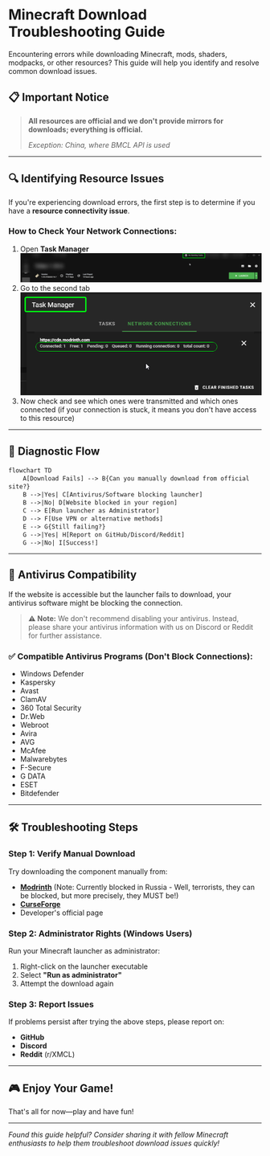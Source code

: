 # Minecraft Download Troubleshooting Guide

Encountering errors while downloading Minecraft, mods, shaders, modpacks, or other resources? This guide will help you identify and resolve common download issues.

## 📋 Important Notice

> **All resources are official and we don't provide mirrors for downloads; everything is official.**
>
> *Exception: China, where BMCL API is used*

---

## 🔍 Identifying Resource Issues

If you're experiencing download errors, the first step is to determine if you have a **resource connectivity issue**.

### How to Check Your Network Connections:

1. Open **Task Manager**
   ![Task Manager in network](guidephoto/task1.png)
3. Go to the second tab
   ![Active Connections](guidephoto/task2.png)
4. Now check and see which ones were transmitted and which ones connected (if your connection is stuck, it means you don't have access to this resource)

---

## 🧪 Diagnostic Flow

```mermaid
flowchart TD
    A[Download Fails] --> B{Can you manually download from official site?}
    B -->|Yes| C[Antivirus/Software blocking launcher]
    B -->|No| D[Website blocked in your region]
    C --> E[Run launcher as Administrator]
    D --> F[Use VPN or alternative methods]
    E --> G{Still failing?}
    G -->|Yes| H[Report on GitHub/Discord/Reddit]
    G -->|No| I[Success!]
```

---

## 🔐 Antivirus Compatibility

If the website is accessible but the launcher fails to download, your antivirus software might be blocking the connection.

> **⚠️ Note:** We don't recommend disabling your antivirus. Instead, please share your antivirus information with us on Discord or Reddit for further assistance.

### ✅ Compatible Antivirus Programs (Don't Block Connections):
- Windows Defender
- Kaspersky
- Avast
- ClamAV
- 360 Total Security
- Dr.Web
- Webroot
- Avira
- AVG
- McAfee
- Malwarebytes
- F-Secure
- G DATA
- ESET
- Bitdefender

---

## 🛠️ Troubleshooting Steps

### Step 1: Verify Manual Download
Try downloading the component manually from:
- **[Modrinth](https://modrinth.com)** (Note: Currently blocked in Russia - Well, terrorists, they can be blocked, but more precisely, they MUST be!)
- **[CurseForge](https://www.curseforge.com/minecraft)**
- Developer's official page

### Step 2: Administrator Rights (Windows Users)
Run your Minecraft launcher as administrator:
1. Right-click on the launcher executable
2. Select **"Run as administrator"**
3. Attempt the download again

### Step 3: Report Issues
If problems persist after trying the above steps, please report on:
- **GitHub**
- **Discord**
- **Reddit** (r/XMCL)

---

## 🎮 Enjoy Your Game!

That's all for now—play and have fun!

---

*Found this guide helpful? Consider sharing it with fellow Minecraft enthusiasts to help them troubleshoot download issues quickly!*
